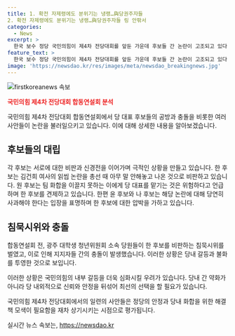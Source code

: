 ```yaml
---
title: 1. 확전 자제령에도 분위기는 냉랭…與당권주자들
2. 확전 자제령에도 분위기는 냉랭…與당권주자들 링 안팎서
categories:
  - News
excerpt: >
  한국 보수 정당 국민의힘이 제4차 전당대회를 앞둔 가운데 후보들 간 논란이 고조되고 있다. 김여사의 문자 읽씹 논란으로 한 후보에 대한 비판과 비방이 이어지는 가운데, 후보들 간 공방이 치열해졌다. 특히, 김여사 문자 읽씹 관련하여 후보들은 서로 사과를 촉구하고, 내부갈등을 피하기 위한 노력을 벌이고 있다. 또한, 후보들 간의 공방은 합동연설회장 밖에서도 이어졌는데, 광주 대학생 청년위원회 소속 당원들의 침묵시위로 인해 후보지지자들 간 충돌이 발생하기도 했다. 10일에는 부산, 12일에는 대구에서 합동연설회가 예정되어 있다.
feature_text: >
  한국 보수 정당 국민의힘이 제4차 전당대회를 앞둔 가운데 후보들 간 논란이 고조되고 있다. 김여사의 문자 읽씹 논란으로 한 후보에 대한 비판과 비방이 이어지는 가운데, 후보들 간 공방이 치열해졌다. 특히, 김여사 문자 읽씹 관련하여 후보들은 서로 사과를 촉구하고, 내부갈등을 피하기 위한 노력을 벌이고 있다. 또한, 후보들 간의 공방은 합동연설회장 밖에서도 이어졌는데, 광주 대학생 청년위원회 소속 당원들의 침묵시위로 인해 후보지지자들 간 충돌이 발생하기도 했다. 10일에는 부산, 12일에는 대구에서 합동연설회가 예정되어 있다.
image: 'https://newsdao.kr/res/images/meta/newsdao_breakingnews.jpg'
---
```


<p><img src="https://newsdao.kr/res/images/meta/newsdao_breakingnews.jpg" alt="firstkoreanews 속보" /></p>

<p><b><span style="color: #ee2323;">국민의힘 제4차 전당대회 합동연설회 분석</span></b></p>

<p>국민의힘 제4차 전당대회 합동연설회에서 당 대표 후보들의 공방과 충돌을 비롯한 여러 사안들이 논란을 불러일으키고 있습니다. 이에 대해 상세한 내용을 알아보겠습니다.</p>

<h2 data-ke-size="size26">후보들의 대립</h2>

<p>각 후보는 서로에 대한 비판과 신경전을 이어가며 극적인 상황을 만들고 있습니다. 한 후보는 김건희 여사의 읽씹 논란을 총선 때 아무 말 안해놓고 나온 것으로 비판하고 있습니다. 원 후보는 팀 화합을 이끌지 못하는 이에게 당 대표를 맡기는 것은 위험하다고 언급하며 한 후보를 견제하고 있습니다. 한편 윤 후보와 나 후보는 해당 논란에 대해 당연히 사과해야 한다는 입장을 표명하며 한 후보에 대한 압박을 가하고 있습니다.</p>

<h2 data-ke-size="size26">침묵시위와 충돌</h2>

<p>합동연설회 전, 광주 대학생 청년위원회 소속 당원들이 한 후보를 비판하는 침묵시위를 벌였고, 이로 인해 지지자들 간의 충돌이 발생했습니다. 이러한 상황은 당내 갈등과 불화를 투영한 것으로 보입니다.</p>

<p>이러한 상황은 국민의힘의 내부 갈등을 더욱 심화시킬 우려가 있습니다. 당내 간 약화가 아니라 당 내외적으로 신뢰와 안정을 뒤섞어 최선의 선택을 할 필요가 있습니다.</p>

<p>국민의힘 제4차 전당대회에서의 일련의 사안들은 정당의 안정과 당내 화합을 위한 해결책 모색이 필요함을 재차 상기시키는 시점으로 평가됩니다.</p>
실시간 뉴스 속보는, <a href="https://newsdao.kr" rel="dofollow">https://newsdao.kr</a>


